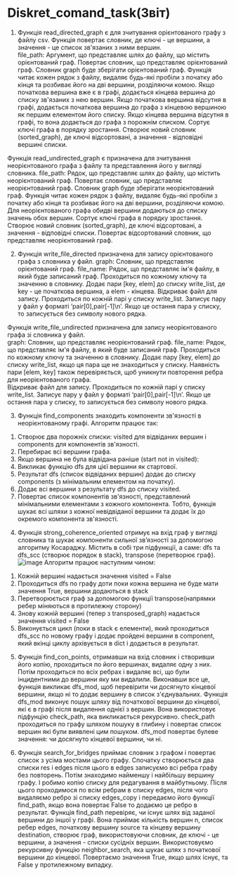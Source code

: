 # Diskret_comand_task(Звіт)

1. Функція read_directed_graph є для зчитування орієнтованого графу з файлу csv. Функція повертає словник, де ключі - це вершини, а значення - це список зв'язаних з ними вершин.  
file_path: Аргумент, що представляє шлях до файлу, що містить орієнтований граф. Повертає словник, що представляє орієнтований граф.
Cловник graph буде зберігати орієнтований граф. 
Функція читає кожен рядок з файлу, видаляє будь-які пробіли з початку або кінця та розбиває його на дві вершини, розділяючи комою. 
Якщо початкова вершина вже є в графі, додається кінцева вершина до списку зв'язаних з нею вершин. 
Якщо початкова вершина відсутня в графі, додається початкова вершина до графа з кінцевою вершиною як першим елементом його списку. 
Якщо кінцева вершина відсутня в графі, то вона додається до графа з порожнім списком. 
Сортує ключі графа в порядку зростання. Створює новий словник (sorted_graph), де ключі відсортовані, а значення - відповідні вершині списки.

Функція read_undirected_graph є призначена для зчитування неорієнтованого графа з файлу та представлення його у вигляді словника. file_path: Рядок, що представляє шлях до файлу, що містить неорієнтований граф. Повертає словник, що представляє неорієнтований граф. Словник graph буде зберігати неорієнтований граф. Функція читає кожен рядок з файлу, видаляє будь-які пробіли з початку або кінця та розбиває його на дві вершини, розділяючи комою. 
Для неорієнтованого графа обидві вершини додаються до списку значень обох вершин. Сортує ключі графа в порядку зростання. 
Створює новий словник (sorted_graph), де ключі відсортовані, а значення - відповідні списки. Повертає відсортований словник, що представляє неорієнтований граф. 

2. Функція write_file_directed призначена для запису орієнтованого графа з словника у файл. graph: Словник, що представляє орієнтований граф.
file_name: Рядок, що представляє ім'я файлу, в який буде записаний граф. Проходиться по кожному ключу та значенню в словнику.
Додає пари [key, elem] до списку write_list, де key - це початкова вершина, а elem - кінцева.
Відкриває файл для запису. Проходиться по кожній парі у списку write_list. Записує пару у файл у форматі ‘pair[0],pair[-1]\n’. Якщо це остання пара у списку, то записується без символу нового рядка.

Функція write_file_undirected призначена для запису неорієнтованого графа зі словника у файл.  
graph: Словник, що представляє неорієнтований граф. 
file_name: Рядок, що представляє ім'я файлу, в який буде записаний граф. 
Проходиться по кожному ключу та значенню в словнику. 
Додає пару [key, elem] до списку write_list, якщо ця пара ще не знаходиться у списку. Наявність пари [elem, key] також перевіряється, щоб уникнути повторення ребра для неорієнтованого графа.  
Відкриває файл для запису. Проходиться по кожній парі у списку write_list. Записує пару у файл у форматі ‘pair[0],pair[-1]\n’. Якщо це остання пара у списку, то записується без символу нового рядка.

3. Функція find_components знаходить компоненти зв'язності в неорієнтованому графі.
Алгоритм працює так:
  1) Створює два порожніх списки: visited для відвіданих вершин і components для компонентів зв'язності.
  2) Перебирає всі вершини графа.
  3) Якщо вершина не була відвідана раніше (start not in visited):
  4) Викликає функцію dfs для цієї вершини як стартової.
  5) Результат dfs (список відвіданих вершин) додає до списку components (з мінімальним елементом на початку).
  6) Додає всі вершини з результату dfs до списку visited.
  7) Повертає список компонентів зв'язності, представлений мінімальними елементами з кожного компонента.
Тобто, функція шукає всі шляхи з кожної невідвіданої вершини та додає їх до окремого компонента зв'язності.

4. Функція strong_coherence_oriented отримує на вхід граф у вигляді словника та шукає компоненти сильної зв’язності за допомогою алгоритму Косараджу.
Містить в собі три підфункції, а саме: dfs та dfs_scc (створює порядок в stack), transpose (перетворює граф).
![image](https://github.com/f1rset/Diskret_comand_task/assets/149361945/bc1de612-be76-4fe5-a2bc-f4c7f9a2511e)
Алгоритм працює наступним чином:
  1) Кожній вершині надається значення visited = False
  2) Проходиться dfs по графу доти поки кожна вершина не буде мати значення True, вершини додаються в stack
  3) Перетворюється граф за допомогою функції transpose(напрямки ребер міняються в протилежну сторону)
  4) Знову кожній вершині (тепер з transposed_graph) надається значення visited = False
  5) Виконується цикл (поки в stack є елементи), який проходиться dfs_scc по новому графу і додає пройдені вершини в component, який вкінці циклу архівується в dict і додається в результат.

5. Функція find_con_points, отримавши на вхід словник і створивши його копію, проходиться по його вершинах, видаляє одну з них. Потім проходиться по всіх ребрах і видаляє всі, що були інцидентними до вершини яку ми видалили. Виконавши все це, функція викликає dfs_mod, щоб перевірити чи досягнуто кінцевої вершини, якщо ні то додає вершину в список з'єднувальних.
   Функція dfs_mod виконує пошук шляху від початкової вершини до кінцевої, які є в графі після видалення однієї з вершин. Вона використовує підфунцію check_path, яка викликається рекурсивно. check_path проходиться по графу шляхом пошуку в глибину і повертає список вершин які були виявлені цим пошуком. dfs_mod повертає булеве значення: чи досягнуто кінцевої вершини, чи ні.

6. Функція search_for_bridges приймає словник з графом і повертає список з усіма мостами цього графу. Спочатку створюється два списки res і edges після цього в edges записуємо всі ребра графу без повторень. Потім знаходимо найменшу і найбільшу вершину графу. І робимо копію списку для редагування в майбутньому. Після цього проходимося по всім ребрам в списку edges, після чого видаляємо ребро зі списку edges_copy і передаємо його функції find_path, якщо вона повертає False то додаємо це ребро в результат.
Функція find_path перевіряє, чи існує шлях від заданої вершини до іншої у графі. Вона приймає кількість вершин n, список ребер edges, початкову вершину source та кінцеву вершину destination, створює граф, використовуючи словник, де ключі - це вершини, а значення - списки сусідніх вершин. Використовуємо рекурсивну функцію neighbor_search, яка шукає шлях з початкової вершини до кінцевої. Повертаємо значення True, якщо шлях існує, та False у протилежному випадку.
